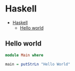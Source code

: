 # Haskell

<!--ts-->
* [Haskell](hasekll.md#haskell)
   * [Hello world](hasekll.md#hello-world)

<!-- Added by: runner, at: Wed May 26 08:50:59 UTC 2021 -->

<!--te-->

## Hello world
```haskell
module Main where

main = putStrLn "Hello World"
```

